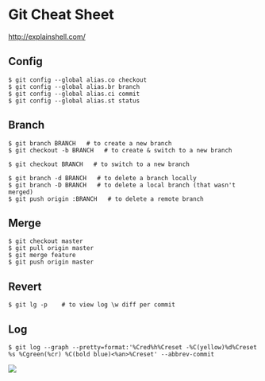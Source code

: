 # Git Cheat Sheet

http://explainshell.com/

## Config
```shell
$ git config --global alias.co checkout
$ git config --global alias.br branch
$ git config --global alias.ci commit
$ git config --global alias.st status
```

## Branch
```shell
$ git branch BRANCH   # to create a new branch
$ git checkout -b BRANCH   # to create & switch to a new branch

$ git checkout BRANCH   # to switch to a new branch

$ git branch -d BRANCH   # to delete a branch locally
$ git branch -D BRANCH   # to delete a local branch (that wasn't merged)
$ git push origin :BRANCH   # to delete a remote branch
```

## Merge
```shell
$ git checkout master
$ git pull origin master
$ git merge feature
$ git push origin master
```

## Revert
```shell
$ git lg -p    # to view log \w diff per commit
```

## Log
```shell
$ git log --graph --pretty=format:'%Cred%h%Creset -%C(yellow)%d%Creset %s %Cgreen(%cr) %C(bold blue)<%an>%Creset' --abbrev-commit
```
![](http://new.tinygrab.com/7020c0e8b09291f70b7a01c3231a53e9b46f26de34.png)
